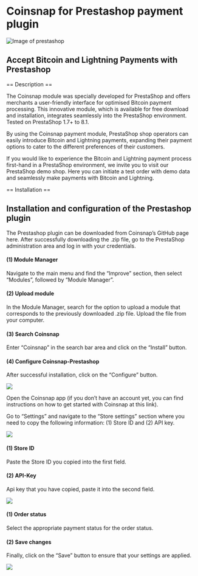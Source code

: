 # Coinsnap for Prestashop payment plugin #
![Image of prestashop](https://coinsnap.io/wp-content/uploads/2023/11/Coinsnap-for-prestashop.png)
## Accept Bitcoin and Lightning Payments with Prestashop ##

== Description ==

The Coinsnap module was specially developed for PrestaShop and offers merchants a user-friendly interface for optimised Bitcoin payment processing. This innovative module, which is available for free download and installation, integrates seamlessly into the PrestaShop environment. Tested on PrestaShop 1.7+ to 8.1.

By using the Coinsnap payment module, PrestaShop shop operators can easily introduce Bitcoin and Lightning payments, expanding their payment options to cater to the different preferences of their customers.

If you would like to experience the Bitcoin and Lightning payment process first-hand in a PrestaShop environment, we invite you to visit our PrestaShop demo shop. Here you can initiate a test order with demo data and seamlessly make payments with Bitcoin and Lightning.

== Installation ==

## Installation and configuration of the Prestashop plugin ##

The Prestashop plugin can be downloaded from Coinsnap’s GitHub page here. After successfully downloading the .zip file, go to the PrestaShop administration area and log in with your credentials.

#### (1) Module Manager ####
Navigate to the main menu and find the “Improve” section, then select “Modules”, followed by “Module Manager”.

#### (2) Upload module ####
In the Module Manager, search for the option to upload a module that corresponds to the previously downloaded .zip file. Upload the file from your computer.

#### (3) Search Coinsnap ####
Enter “Coinsnap” in the search bar area and click on the “Install” button.

#### (4) Configure Coinsnap-Prestashop ####
After successful installation, click on the “Configure” button.

![](https://coinsnap.io/wp-content/uploads/2023/11/Screenshot-2023-11-30-at-11.00.33.png)

Open the Coinsnap app (if you don’t have an account yet, you can find instructions on how to get started with Coinsnap at this link).

Go to “Settings” and navigate to the “Store settings” section where you need to copy the following information: (1) Store ID and (2) API key.

![](https://coinsnap.io/wp-content/uploads/2023/11/Screenshot-2024-05-27-at-08.16.52.png)

#### (1) Store ID ####
Paste the Store ID you copied into the first field.

#### (2) API-Key ####
Api key that you have copied, paste it into the second field.

![](https://coinsnap.io/wp-content/uploads/2023/11/Screenshot-2023-11-30-at-10.10.55-2.png)

#### (1) Order status ####
Select the appropriate payment status for the order status.

#### (2) Save changes ####
Finally, click on the “Save” button to ensure that your settings are applied.

![](https://coinsnap.io/wp-content/uploads/2023/11/Screenshot-2023-11-30-at-10.12.56-1.png)
